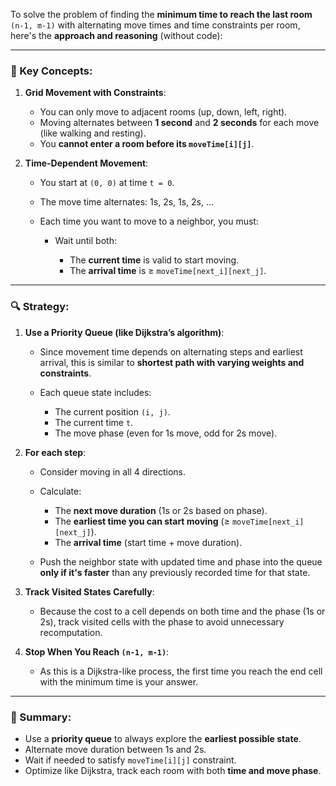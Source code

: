 To solve the problem of finding the **minimum time to reach the last room** `(n-1, m-1)` with alternating move times and time constraints per room, here's the **approach and reasoning** (without code):

---

### 🧠 Key Concepts:

1. **Grid Movement with Constraints**:

   * You can only move to adjacent rooms (up, down, left, right).
   * Moving alternates between **1 second** and **2 seconds** for each move (like walking and resting).
   * You **cannot enter a room before its `moveTime[i][j]`**.

2. **Time-Dependent Movement**:

   * You start at `(0, 0)` at time `t = 0`.
   * The move time alternates: 1s, 2s, 1s, 2s, ...
   * Each time you want to move to a neighbor, you must:

     * Wait until both:

       * The **current time** is valid to start moving.
       * The **arrival time** is ≥ `moveTime[next_i][next_j]`.

---

### 🔍 Strategy:

1. **Use a Priority Queue (like Dijkstra’s algorithm)**:

   * Since movement time depends on alternating steps and earliest arrival, this is similar to **shortest path with varying weights and constraints**.
   * Each queue state includes:

     * The current position `(i, j)`.
     * The current time `t`.
     * The move phase (even for 1s move, odd for 2s move).

2. **For each step**:

   * Consider moving in all 4 directions.
   * Calculate:

     * The **next move duration** (1s or 2s based on phase).
     * The **earliest time you can start moving** (≥ `moveTime[next_i][next_j]`).
     * The **arrival time** (start time + move duration).
   * Push the neighbor state with updated time and phase into the queue **only if it's faster** than any previously recorded time for that state.

3. **Track Visited States Carefully**:

   * Because the cost to a cell depends on both time and the phase (1s or 2s), track visited cells with the phase to avoid unnecessary recomputation.

4. **Stop When You Reach `(n-1, m-1)`**:

   * As this is a Dijkstra-like process, the first time you reach the end cell with the minimum time is your answer.

---

### 🧭 Summary:

* Use a **priority queue** to always explore the **earliest possible state**.
* Alternate move duration between 1s and 2s.
* Wait if needed to satisfy `moveTime[i][j]` constraint.
* Optimize like Dijkstra, track each room with both **time and move phase**.
